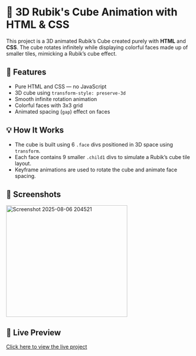 # 🧊 3D Rubik's Cube Animation with HTML & CSS

This project is a 3D animated Rubik’s Cube created purely with **HTML** and **CSS**. The cube rotates infinitely while displaying colorful faces made up of smaller tiles, mimicking a Rubik’s cube effect.

## 🚀 Features

- Pure HTML and CSS — no JavaScript
- 3D cube using `transform-style: preserve-3d`
- Smooth infinite rotation animation
- Colorful faces with 3x3 grid
- Animated spacing (`gap`) effect on faces

## 💡 How It Works

- The cube is built using 6 `.face` divs positioned in 3D space using `transform`.
- Each face contains 9 smaller `.child1` divs to simulate a Rubik’s cube tile layout.
- Keyframe animations are used to rotate the cube and animate face spacing.

## 📸 Screenshots

<img width="328" height="302" alt="Screenshot 2025-08-06 204521" src="https://github.com/user-attachments/assets/7218942e-875e-4b85-92f9-8118b1d80d97" />


## 🔗 Live Preview

[Click here to view the live project]( https://lohithadamisetti123.github.io/Rubik-s_Cube-html-css-/)


